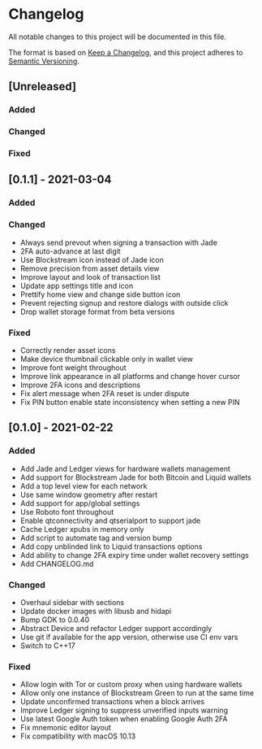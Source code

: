 # Changelog
All notable changes to this project will be documented in this file.

The format is based on [Keep a Changelog](https://keepachangelog.com/en/1.0.0/),
and this project adheres to [Semantic Versioning](https://semver.org/spec/v2.0.0.html).

## [Unreleased]
### Added

### Changed

### Fixed

## [0.1.1] - 2021-03-04
### Added

### Changed
- Always send prevout when signing a transaction with Jade
- 2FA auto-advance at last digit
- Use Blockstream icon instead of Jade icon
- Remove precision from asset details view
- Improve layout and look of transaction list
- Update app settings title and icon
- Prettify home view and change side button icon
- Prevent rejecting signup and restore dialogs with outside click
- Drop wallet storage format from beta versions

### Fixed
- Correctly render asset icons
- Make device thumbnail clickable only in wallet view
- Improve font weight throughout
- Improve link appearance in all platforms and change hover cursor
- Improve 2FA icons and descriptions
- Fix alert message when 2FA reset is under dispute
- Fix PIN button enable state inconsistency when setting a new PIN

## [0.1.0] - 2021-02-22
### Added
- Add Jade and Ledger views for hardware wallets management
- Add support for Blockstream Jade for both Bitcoin and Liquid wallets
- Add a top level view for each network
- Use same window geometry after restart
- Add support for app/global settings
- Use Roboto font throughout
- Enable qtconnectivity and qtserialport to support jade
- Cache Ledger xpubs in memory only
- Add script to automate tag and version bump
- Add copy unblinded link to Liquid transactions options
- Add ability to change 2FA expiry time under wallet recovery settings
- Add CHANGELOG.md

### Changed
- Overhaul sidebar with sections
- Update docker images with libusb and hidapi
- Bump GDK to 0.0.40
- Abstract Device and refactor Ledger support accordingly
- Use git if available for the app version, otherwise use CI env vars
- Switch to C++17

### Fixed
- Allow login with Tor or custom proxy when using hardware wallets
- Allow only one instance of Blockstream Green to run at the same time
- Update unconfirmed transactions when a block arrives
- Improve Ledger signing to suppress unverified inputs warning
- Use latest Google Auth token when enabling Google Auth 2FA
- Fix mnemonic editor layout
- Fix compatibility with macOS 10.13
